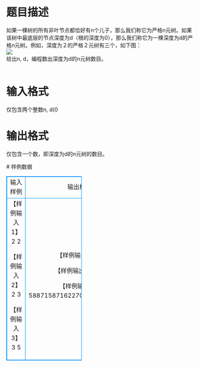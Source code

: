 # 

 
 # 题目描述 
<p>
如果一棵树的所有非叶节点都恰好有n个儿子，那么我们称它为严格n元树。如果该树中最底层的节点深度为d（根的深度为0），那么我们称它为一棵深度为d的严格n元树。例如，深度为２的严格２元树有三个，如下图：<br><img border="0" src="/source/joyoi/tyvj-3541/img/aHR0cDovL3d3dy5qb3lvaS5jbi9wcm9ibGVtL3R5dmotMzU0MS9wcm9ibGVtc19pbWFnZXMvMjM4OC8xLmpwZw==.jpg"><br>给出n, d，编程数出深度为d的n元树数目。<br><br></p> 

 
 # 输入格式 
<p>
仅包含两个整数n, d(0<n<=32, 0<=d<=16)。输入数据保证你不需要考虑某一层多于1024个节点的树（即nd<=1024）。提示：答案保证不超过200位十进制数。<br><br></p> 

 
 # 输出格式 
<p>
仅包含一个数，即深度为d的n元树的数目。<br></p> 
# 样例数据
<style>
        table,table tr th, table tr td { border:1px solid #0094ff; }
        table { width: 200px; min-height: 25px; line-height: 25px; text-align: center; border-collapse: collapse;}   
    </style>
<table>
	<tr>
		<td>输入样例</td>
		<td>输出样例</td>
	</tr>
<tr><td>【样例输入1】
2 2

【样例输入2】
2 3

【样例输入3】
3 5

</td><td>【样例输出1】
3

【样例输出2】
21

【样例输出2】
58871587162270592645034001</td></tr></table>

